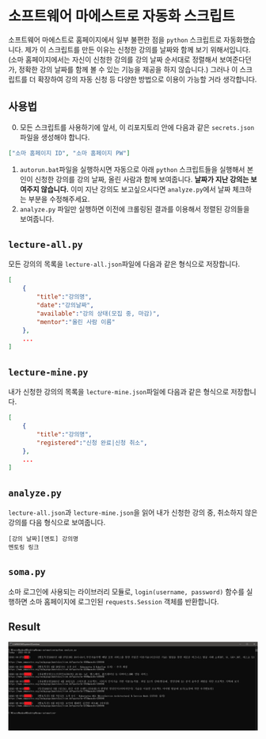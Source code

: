 # 소프트웨어 마에스트로 자동화 스크립트

소프트웨어 마에스트로 홈페이지에서 일부 불편한 점을 `python` 스크립트로 자동화했습니다. 제가 이 스크립트를 만든 이유는 신청한 강의를 날짜와 함께 보기 위해서입니다. (소마 홈페이지에서는 자신이 신청한 강의를 강의 날짜 순서대로 정렬해서 보여준다던가, 정확한 강의 날짜를 함께 볼 수 있는 기능을 제공을 하지 않습니다.) 그러나 이 스크립트를 더 확장하여 강의 자동 신청 등 다양한 방법으로 이용이 가능할 거라 생각합니다. 

## 사용법

0. 모든 스크립트를 사용하기에 앞서, 이 리포지토리 안에 다음과 같은 `secrets.json ` 파일을 생성해야 합니다.

```json
["소마 홈페이지 ID", "소마 홈페이지 PW"]
```

1.  `autorun.bat`파일을 실행하시면 자동으로 아래 `python` 스크립트들을 실행해서 본인이 신청한 강의를 강의 날짜, 올린 사람과 함께 보여줍니다. **날짜가 지난 강의는 보여주지 않습니다.** 이미 지난 강의도 보고싶으시다면 `analyze.py`에서 날짜 체크하는 부분을 수정해주세요.
2. `analyze.py` 파일만 실행하면 이전에 크롤링된 결과를 이용해서 정렬된 강의들을 보여줍니다.

## `lecture-all.py`

모든 강의의 목록을 `lecture-all.json`파일에 다음과 같은 형식으로 저장합니다.

```json
[
    {
        "title":"강의명",
        "date":"강의날짜",
        "available":"강의 상태(모집 중, 마감)",
    	"mentor":"올린 사람 이름"
    },
    ...
]
```

## `lecture-mine.py`

내가 신청한 강의의 목록을 `lecture-mine.json`파일에 다음과 같은 형식으로 저장합니다.

```json
[
    {
        "title":"강의명",
        "registered":"신청 완료|신청 취소",
    },
    ...
]
```

## `analyze.py`

`lecture-all.json`과 `lecture-mine.json`을 읽어 내가 신청한 강의 중, 취소하지 않은 강의를 다음 형식으로 보여줍니다.

```
[강의 날짜][멘토] 강의명
멘토링 링크

```

## `soma.py`

소마 로그인에 사용되는 라이브러리 모듈로, `login(username, password)` 함수를 실행하면 소마 홈페이지에 로그인된 `requests.Session` 객체를 반환합니다.

## Result

![image-20210426184234961](imgs/image-20210426184234961.png)

